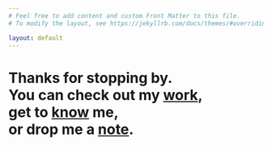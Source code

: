 ```yaml
---
# Feel free to add content and custom Front Matter to this file.
# To modify the layout, see https://jekyllrb.com/docs/themes/#overriding-theme-defaults

layout: default
---
```

<div class="index">
  <h1> Thanks for stopping by.
  <br>You can check out my <a href="projects.html">work</a>,
  <br>get to <a href="about.html">know</a> me,
  <br> or drop me a <a href="contact.html">note</a>.</h1>
</div>

